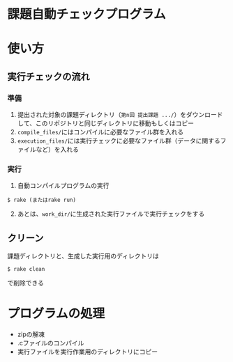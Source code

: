 # 課題自動チェックプログラム

# 使い方
## 実行チェックの流れ

### 準備
1. 提出された対象の課題ディレクトリ（`第n回 提出課題 .../`）をダウンロードして、このリポジトリと同じディレクトリに移動もしくはコピー
1. `compile_files/`にはコンパイルに必要なファイル群を入れる
1. `execution_files/`には実行チェックに必要なファイル群（データに関するファイルなど）を入れる


### 実行
1. 自動コンパイルプログラムの実行

```
$ rake (またはrake run)
```
2. あとは、`work_dir/`に生成された実行ファイルで実行チェックをする

## クリーン
課題ディレクトリと、生成した実行用のディレクトリは
```
$ rake clean
```
で削除できる

# プログラムの処理
* zipの解凍
* .cファイルのコンパイル
* 実行ファイルを実行作業用のディレクトリにコピー
